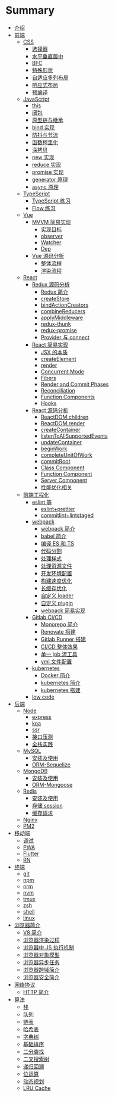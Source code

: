 # Summary

- [介绍](README.md)
- [前端]()
  - [CSS]()
    - [选择器](./frontend/css/select/README.md)
    - [水平垂直居中](./frontend/css/center/README.md)
    - [BFC](./frontend/css/bfc/README.md)
    - [特殊形状](./frontend/css/special-shape/README.md)
    - [自适应多列布局](./frontend/css/adaptive-columns/README.md)
    - [响应式布局](./frontend/css/responsive-layout/README.md)
    - [预编译](./frontend/css/precompiled/README.md)
  - [JavaScript]()
    - [this](./frontend/js/this/README.md)
    - [闭包](./frontend/js/closure/README.md)
    - [原型链与继承](./frontend/js/prototype/README.md)
    - [bind 实现](./frontend/js/bind/README.md)
    - [防抖与节流](./frontend/js/debounce-throttle/README.md)
    - [函数柯里化](./frontend/js/curry/README.md)
    - [深拷贝](./frontend/js/copy/README.md)
    - [new 实现](./frontend/js/new/README.md)
    - [reduce 实现](./frontend/js/reduce/README.md)
    - [promise 实现](./frontend/js/promise/README.md)
    - [generator 原理](./frontend/js/generator/README.md)
    - [async 原理](./frontend/js/async/README.md)
  - [TypeScript]()
    - [TypeScript 练习](./frontend/ts/ts/README.md)
    - [Flow 练习](./frontend/ts/flow/README.md)
  - [Vue]()
    - [MVVM 简易实现]()
      - [实现目标](./frontend/vue/mvvm/target/README.md)
      - [observer](./frontend/vue/mvvm/observer/README.md)
      - [Watcher](./frontend/vue/mvvm/watcher/README.md)
      - [Dep](./frontend/vue/mvvm/dep/README.md)
    - [Vue 源码分析]()
      - [整体流程](./frontend/vue/vue/process/README.md)
      - [渲染流程](./frontend/vue/vue/mount/README.md)
  - [React]()
    - [Redux 源码分析]()
      - [Redux 简介](./frontend/react/redux/introduction/README.md)
      - [createStore](./frontend/react/redux/createStore/README.md)
      - [bindActionCreators](./frontend/react/redux/bindActionCreators/README.md)
      - [combineReducers](./frontend/react/redux/combineReducers/README.md)
      - [applyMiddleware](./frontend/react/redux/applyMiddleware/README.md)
      - [redux-thunk](./frontend/react/redux/redux-thunk/README.md)
      - [redux-promise](./frontend/react/redux/redux-promise/README.md)
      - [Provider 与 connect](./frontend/react/redux/provider-connect/README.md)
    - [React 简易实现]()
      - [JSX 的本质](./frontend/react/react-simple/jsx/README.md)
      - [createElement](./frontend/react/react-simple/createElement/README.md)
      - [render](./frontend/react/react-simple/render/README.md)
      - [Concurrent Mode](./frontend/react/react-simple/Concurrent/README.md)
      - [Fibers](./frontend/react/react-simple/Fibers/README.md)
      - [Render and Commit Phases](./frontend/react/react-simple/commit/README.md)
      - [Reconciliation](./frontend/react/react-simple/reconciliation/README.md)
      - [Function Components](./frontend/react/react-simple/function/README.md)
      - [Hooks](./frontend/react/react-simple/hooks/README.md)
    - [React 源码分析]()
      - [ReactDOM.children](./frontend/react/source-code/ReactDOM.children/README.md)
      - [ReactDOM.render](./frontend/react/source-code/ReactDOM.render/README.md)
      - [createContainer](./frontend/react/source-code/createContainer/README.md)
      - [listenToAllSupportedEvents](./frontend/react/source-code/listenToAllSupportedEvents/README.md)
      - [updateContainer](./frontend/react/source-code/updateContainer/README.md)
      - [beginWork](./frontend/react/source-code/beginWork/README.md)
      - [completeUnitOfWork](./frontend/react/source-code/completeUnitOfWork/README.md)
      - [commitRoot](./frontend/react/source-code/commitRoot/README.md)
      - [Class Component](./frontend/react/source-code/class-component/README.md)
      - [Function Component](./frontend/react/source-code/function-component/README.md)
      - [Server Component](./frontend/react/source-code/server-component/README.md)
      - [性能优化相关](./frontend/react/source-code/optimization-performance/README.md)
  - [前端工程化]()
    - [eslint 等]()
      - [eslint+prettier](./frontend/engineering/normalize/eslint/README.md)
      - [commitlint+lintstaged](./frontend/engineering/normalize/commitlint/README.md)
    - [webpack]()
      - [webpack 简介](./frontend/engineering/webpack/introduction/README.md)
      - [babel 简介](./frontend/engineering/webpack/babel/README.md)
      - [编译 ES 和 TS](./frontend/engineering/webpack/es-ts/README.md)
      - [代码分割](./frontend/engineering/webpack/splitChunks/README.md)
      - [处理样式](./frontend/engineering/webpack/style/README.md)
      - [处理资源文件](./frontend/engineering/webpack/file/README.md)
      - [开发环境配置](./frontend/engineering/webpack/devserver/README.md)
      - [构建速度优化](./frontend/engineering/webpack/optimization-build/README.md)
      - [长缓存优化](./frontend/engineering/webpack/optimization-cache/README.md)
      - [自定义 loader](./frontend/engineering/webpack/webpack-loader/README.md)
      - [自定义 plugin](./frontend/engineering/webpack/webpack-plugin/README.md)
      - [webpack 简易实现](./frontend/engineering/webpack/webpack-simple/README.md)
    - [Gitlab CI/CD]()
      - [Monorepo 简介](./frontend/engineering/gitlab/monorepo/README.md)
      - [Renovate 搭建](./frontend/engineering/gitlab/renovate/README.md)
      - [Gitlab Runner 搭建](./frontend/engineering/gitlab/runner/README.md)
      - [CI/CD 整体效果](./frontend/engineering/gitlab/overall/README.md)
      - [单一 job 流工具](./frontend/engineering/gitlab/job/README.md)
      - [yml 文件配置](./frontend/engineering/gitlab/yml/README.md)
    - [kubernetes]()
      - [Docker 简介](./frontend/engineering/kubernetes/docker/README.md)
      - [kubernetes 简介](./frontend/engineering/kubernetes/introduction/README.md)
      - [kubernetes 搭建](./frontend/engineering/kubernetes/install/README.md)
    - [low code](./frontend/engineering/builder/README.md)
- [后端]()
  - [Node](./backend/node/README.md)
    - [express](./backend/node/express/README.md)
    - [koa](./backend/node/koa/README.md)
    - [ssr](./backend/node/ssr/README.md)
    - [接口压测](./backend/node/test/README.md)
    - [全栈实践](./backend/node/practice/README.md)
  - [MySQL]()
    - [安装及使用](./backend/mysql/install-use/README.md)
    - [ORM-Sequelize](./backend/mysql/orm/README.md)
  - [MongoDB]()
    - [安装及使用](./backend/mongo/install-use/README.md)
    - [ORM-Mongoose](./backend/mongo/orm/README.md)
  - [Redis]()
    - [安装及使用](./backend/redis/install-use/README.md)
    - [存储 session](./backend/redis/session/README.md)
    - [缓存请求](./backend/redis/impl/README.md)
  - [Nginx](./backend/nginx/README.md)
  - [PM2](./backend/pm2/README.md)
- [移动端]()
  - [调试](./hybird/devtools/README.md)
  - [PWA](./hybird/pwa/README.md)
  - [Flutter](./hybird/flutter/README.md)
  - [RN](./hybird/rn/README.md)
- [终端]()
  - [git](./terminal/git/README.md)
  - [npm](./terminal/npm/README.md)
  - [nrm](./terminal/nrm/README.md)
  - [nvm](./terminal/nvm/README.md)
  - [tmux](./terminal/tmux/README.md)
  - [zsh](./terminal/zsh/README.md)
  - [shell](./terminal/shell/README.md)
  - [linux](./terminal/linux/README.md)
- [浏览器简介]()
  - [V8 简介](./browser/v8/README.md)
  - [浏览器渲染过程](./browser/render/README.md)
  - [浏览器中 JS 执行机制](./browser/js-execute/README.md)
  - [浏览器对象模型](./browser/bom/README.md)
  - [浏览器异步任务](./browser/async/README.md)
  - [浏览器跨域简介](./browser/domain/README.md)
  - [浏览器安全简介](./browser/security/README.md)
- [网络协议]()
  - [HTTP 简介](./network/http/README.md)
- [算法]()
  - [栈](./algorithm/stack/README.md)
  - [队列](./algorithm/queue/README.md)
  - [链表](./algorithm/linked-list/README.md)
  - [哈希表](./algorithm/hash/README.md)
  - [字典树](./algorithm/trie/README.md)
  - [基础排序](./algorithm/sort/README.md)
  - [二分查找](./algorithm/binary-search/README.md)
  - [二叉搜索树](./algorithm/binary-search-tree/README.md)
  - [递归回溯](./algorithm/recursion/README.md)
  - [位运算](./algorithm/bitwise/README.md)
  - [动态规划](./algorithm/dynamic/README.md)
  - [LRU Cache](./algorithm/lru/README.md)

